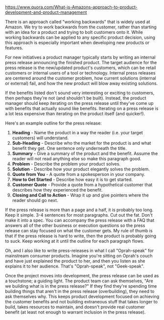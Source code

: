 https://www.quora.com/What-is-Amazons-approach-to-product-development-and-product-management

There is an approach called "working backwards" that is widely used at Amazon. We try to work backwards from the customer, rather than starting with an idea for a product and trying to bolt customers onto it. While working backwards can be applied to any specific product decision, using this approach is especially important when developing new products or features.

For new initiatives a product manager typically starts by writing an internal press release announcing the finished product. The target audience for the press release is the new/updated product's customers, which can be retail customers or internal users of a tool or technology. Internal press releases are centered around the customer problem, how current solutions (internal or external) fail, and how the new product will blow away existing solutions.

If the benefits listed don't sound very interesting or exciting to customers, then perhaps they're not (and shouldn't be built). Instead, the product manager should keep iterating on the press release until they've come up with benefits that actually sound like benefits. Iterating on a press release is a lot less expensive than iterating on the product itself (and quicker!).

Here's an example outline for the press release:

1. **Heading** - Name the product in a way the reader (i.e. your target customers) will understand.
1. **Sub-Heading** - Describe who the market for the product is and what benefit they get. One sentence only underneath the title.
1. **Summary** - Give a summary of the product and the benefit. Assume the reader will not read anything else so make this paragraph good.
1. **Problem** - Describe the problem your product solves.
1. **Solution** - Describe how your product elegantly solves the problem.
1. **Quote from You** - A quote from a spokesperson in your company.
1. **How to Get Started** - Describe how easy it is to get started.
1. **Customer Quote** - Provide a quote from a hypothetical customer that describes how they experienced the benefit.
1. **Closing and Call to Action** - Wrap it up and give pointers where the reader should go next.

If the press release is more than a page and a half, it is probably too long. Keep it simple. 3-4 sentences for most paragraphs. Cut out the fat. Don't make it into a spec. You can accompany the press release with a FAQ that answers all of the other business or execution questions so the press release can stay focused on what the customer gets. My rule of thumb is that if the press release is hard to write, then the product is probably going to suck. Keep working at it until the outline for each paragraph flows. 

Oh, and I also like to write press-releases in what I call "Oprah-speak" for mainstream consumer products. Imagine you're sitting on Oprah's couch and have just explained the product to her, and then you listen as she explains it to her audience. That's "Oprah-speak", not "Geek-speak".

Once the project moves into development, the press release can be used as a touchstone; a guiding light. The product team can ask themselves, "Are we building what is in the press release?" If they find they're spending time building things that aren't in the press release (overbuilding), they need to ask themselves why. This keeps product development focused on achieving the customer benefits and not building extraneous stuff that takes longer to build, takes resources to maintain, and doesn't provide real customer benefit (at least not enough to warrant inclusion in the press release).
